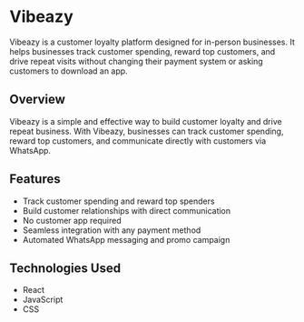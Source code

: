 # Vibeazy

Vibeazy is a customer loyalty platform designed for in-person businesses. It helps businesses track customer spending, reward top customers, and drive repeat visits without changing their payment system or asking customers to download an app.

## Overview

Vibeazy is a simple and effective way to build customer loyalty and drive repeat business. With Vibeazy, businesses can track customer spending, reward top customers, and communicate directly with customers via WhatsApp.

## Features

* Track customer spending and reward top spenders
* Build customer relationships with direct communication
* No customer app required
* Seamless integration with any payment method
* Automated WhatsApp messaging and promo campaign


## Technologies Used

* React
* JavaScript
* CSS

